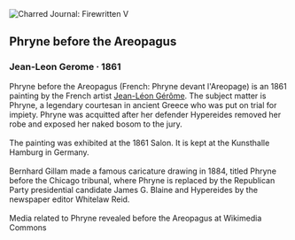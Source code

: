 <div class="artwork-of-the-day">
  <div class="container">
    <div class="img-wrapper">
      <img
        src="https://uploads4.wikiart.org/00129/images/jean-leon-gerome/phryne-before-the-areopagus.jpg!Large.jpg"
        alt="Charred Journal: Firewritten V" />
    </div>
    <div class="artwork-detail">
      <div class="artwork-origin"> 
        <h2 class="artwork-name">Phryne before the Areopagus</h2>
        <h3 class="artist">
          Jean-Leon Gerome
                    ·  1861
        </h3>
      </div>
      <p class="description">
        <span class="artwork-description-text ng-binding" ng-bind-html="viewModel.ArtworkOfTheDay.Description | unsafe">Phryne before the Areopagus (French: Phryne devant l'Areopage) is an 1861 painting by the French artist <a target="_blank" href="/en/jean-leon-gerome">Jean-Léon Gérôme</a>. The subject matter is Phryne, a legendary courtesan in ancient Greece who was put on trial for impiety. Phryne was acquitted after her defender Hypereides removed her robe and exposed her naked bosom to the jury.
<br>
<br>The painting was exhibited at the 1861 Salon. It is kept at the Kunsthalle Hamburg in Germany.
<br>
<br>Bernhard Gillam made a famous caricature drawing in 1884, titled Phryne before the Chicago tribunal, where Phryne is replaced by the Republican Party presidential candidate James G. Blaine and Hypereides by the newspaper editor Whitelaw Reid.
<br>
<br> Media related to Phryne revealed before the Areopagus at Wikimedia Commons</span>
                        <div class="text-shadow-container" ng-show="showShadow" style=""></div>
      </p>
    </div>
  </div>

</div>
